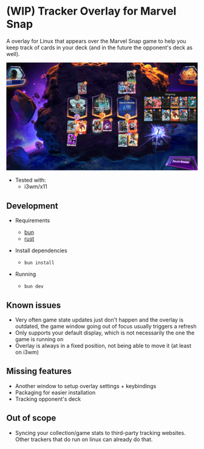 # (WIP) Tracker Overlay for Marvel Snap

A overlay for Linux that appears over the Marvel Snap game to help you keep track of cards in your deck (and in the future the opponent's deck as well).

![overlay image](images/overlay.png)

- Tested with:
  - i3wm/x11

## Development

- Requirements
  - [bun](https://bun.sh)
  - [rust](https://www.rust-lang.org/tools/install)

- Install dependencies
  - `bun install`

- Running
  - `bun dev`

## Known issues

- Very often game state updates just don't happen and the overlay is outdated, the game window going out of focus usually triggers a refresh
- Only supports your default display, which is not necessarily the one the game is running on
- Overlay is always in a fixed position, not being able to move it (at least on i3wm)

## Missing features

- Another window to setup overlay settings + keybindings
- Packaging for easier installation
- Tracking opponent's deck

## Out of scope

- Syncing your collection/game stats to third-party tracking websites. Other trackers that do run on linux can already do that.

